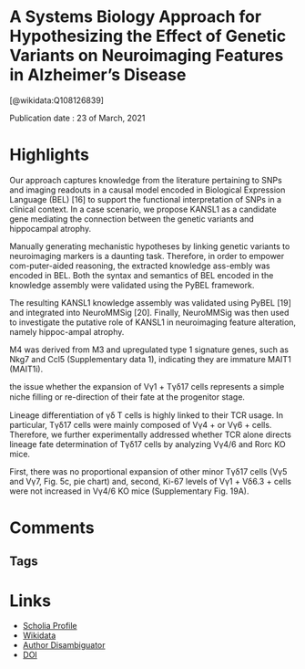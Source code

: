 
A Systems Biology Approach for Hypothesizing the Effect of Genetic Variants on Neuroimaging Features in Alzheimer’s Disease
===========================================================================================================================
  
  [@wikidata:Q108126839]  
  
Publication date : 23 of March, 2021  

# Highlights

Our approach captures knowledge from the literature pertaining to SNPs and imaging readouts in a causal model encoded in Biological Expression Language (BEL) [16] to support the functional interpretation of SNPs in a clinical context. In a case scenario, we propose KANSL1 as a candidate gene mediating the connection between the genetic variants and hippocampal atrophy. 

Manually generating mechanistic hypotheses by linking genetic variants to neuroimaging markers is a daunting task. Therefore, in order to empower com-puter-aided reasoning, the extracted knowledge ass-embly was encoded in BEL. Both the syntax and semantics of BEL encoded in the knowledge assembly were validated using the PyBEL framework.


 The resulting KANSL1 knowledge assembly was validated using PyBEL [19] and integrated into NeuroMMSig [20]. Finally, NeuroMMSig was then used to investigate the putative role of KANSL1 in neuroimaging feature alteration, namely hippoc-ampal atrophy. 

M4 was derived from M3 and upregulated type 1 signature genes, such as Nkg7 and Ccl5 (Supplementary data 1),
indicating they are immature MAIT1 (MAIT1i).

the issue whether the expansion of Vγ1 + Tγδ17 cells
represents a simple niche ﬁlling or re-direction of their fate at
the progenitor stage.

Lineage differentiation of γδ T cells is highly linked to their
TCR usage. In particular, Tγδ17 cells were mainly composed of
Vγ4 + or Vγ6 + cells. Therefore, we further experimentally
addressed whether TCR alone directs lineage fate determination
of Tγδ17 cells by analyzing Vγ4/6 and Rorc KO mice.


First, there was no proportional expansion of other
minor Tγδ17 cells (Vγ5 and Vγ7, Fig. 5c, pie chart) and, second,
Ki-67 levels of Vγ1 + Vδ6.3 + cells were not increased in Vγ4/6
KO mice (Supplementary Fig. 19A).


# Comments

## Tags

# Links
  
 * [Scholia Profile](https://scholia.toolforge.org/work/Q108126839)  
 * [Wikidata](https://www.wikidata.org/wiki/Q108126839)  
 * [Author Disambiguator](https://author-disambiguator.toolforge.org/work_item_oauth.php?id=Q108126839&batch_id=&match=1&author_list_id=&doit=Get+author+links+for+work)  
 * [DOI](https://doi.org/10.3233/JAD-201397)  
